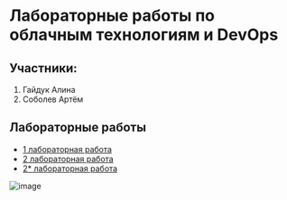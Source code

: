 # Лабораторные работы по облачным технологиям и DevOps

## Участники:

1. Гайдук Алина
2. Соболев Артём

## Лабораторные работы

- [1 лабораторная работа](./lab1/readme.md)
- [2 лабораторная работа](./lab2/README.md)
- [2* лабораторная работа](./lab-2/README.md)

![image](https://github.com/user-attachments/assets/7fad6fdf-e2c3-452d-ba88-9d612e5c00a8)
